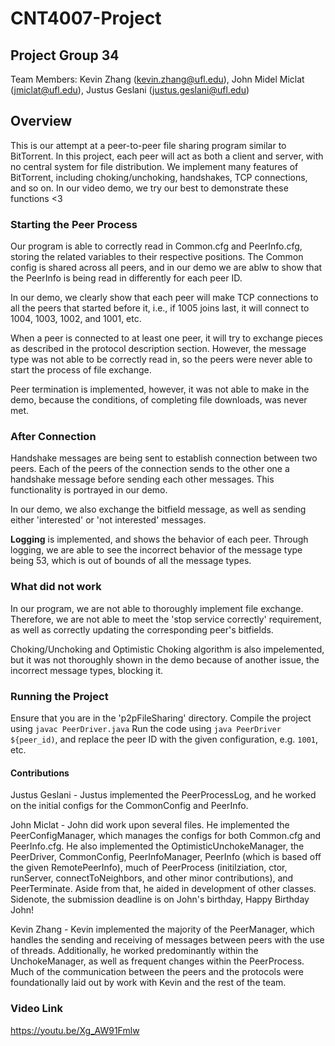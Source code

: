 # CNT4007-Project

## Project Group 34
Team Members: Kevin Zhang (kevin.zhang@ufl.edu), John Midel Miclat (jmiclat@ufl.edu), Justus Geslani (justus.geslani@ufl.edu)

## Overview
This is our attempt at a peer-to-peer file sharing program similar to BitTorrent. In this project, each peer will act as both a client and server, with no central system for file distribution. We implement many features of BitTorrent, including choking/unchoking, handshakes, TCP connections, and so on. In our video demo, we try our best to demonstrate these functions <3


### Starting the Peer Process
Our program is able to correctly read in Common.cfg and PeerInfo.cfg, storing the related variables to their respective positions.
The Common config is shared across all peers, and in our demo we are ablw to show that the PeerInfo is being read in differently for each peer ID.

In our demo, we clearly show that each peer will make TCP connections to all the peers that started before it, i.e., if 1005 joins last, it will connect to 1004, 1003, 1002, and 1001, etc.

When a peer is connected to at least one peer, it will try to exchange pieces as described in the protocol description section. However, the message type was not able to be correctly read in, so the peers were never able to start the process of file exchange.

Peer termination is implemented, however, it was not able to make in the demo, because the conditions, of completing file downloads, was never met.

### After Connection
Handshake messages are being sent to establish connection between two peers. Each of the peers of the connection sends to the other one a handshake message before sending each other messages. This functionality is portrayed in our demo.

In our demo, we also exchange the bitfield message, as well as sending either 'interested' or 'not interested' messages.

**Logging** is implemented, and shows the behavior of each peer. Through logging, we are able to see the incorrect behavior of the message type being 53, which is out of bounds of all the message types. 

### What did not work
In our program, we are not able to thoroughly implement file exchange. Therefore, we are not able to meet the 'stop service correctly' requirement, as well as correctly updating the corresponding peer's bitfields.

Choking/Unchoking and Optimistic Choking algorithm is also impelemented, but it was not thoroughly shown in the demo because of another issue, the incorrect message types, blocking it.

### Running the Project
Ensure that you are in the 'p2pFileSharing' directory.
Compile the project using `javac PeerDriver.java`
Run the code using `java PeerDriver ${peer_id)`, and replace the peer ID with the given configuration, e.g. `1001`, etc.

#### Contributions
Justus Geslani - Justus implemented the PeerProcessLog, and he worked on the initial configs for the CommonConfig and PeerInfo.

John Miclat - John did work upon several files. He implemented the PeerConfigManager, which manages the configs for both Common.cfg and PeerInfo.cfg. He also implemented the OptimisticUnchokeManager, the PeerDriver, CommonConfig, PeerInfoManager, PeerInfo (which is based off the given RemotePeerInfo), much of PeerProcess (initilziation, ctor, runServer, connectToNeighbors, and other minor contributions), and PeerTerminate. Aside from that, he aided in development of other classes. Sidenote, the submission deadline is on John's birthday, Happy Birthday John!

Kevin Zhang - Kevin implemented the majority of the PeerManager, which handles the sending and receiving of messages between peers with the use of threads. Additionally, he worked predominantly within the UnchokeManager, as well as frequent changes within the PeerProcess. Much of the communication between the peers and the protocols were foundationally laid out by work with Kevin and the rest of the team.


### Video Link
https://youtu.be/Xg_AW91Fmlw
